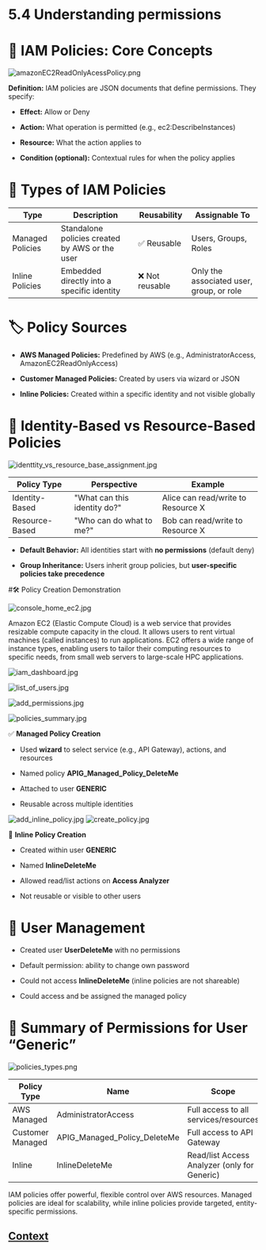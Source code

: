 # 5.4 Understanding permissions 
 
 # 📜 IAM Policies: Core Concepts

 ![amazonEC2ReadOnlyAcessPolicy.png](./IMAGES/5.4_Understanding_permissions/amazonEC2ReadOnlyAcessPolicy.png)

**Definition:**
IAM policies are JSON documents that define permissions. They specify:

* **Effect:** Allow or Deny

* **Action:** What operation is permitted (e.g., ec2:DescribeInstances)

* **Resource:** What the action applies to

* **Condition (optional):** Contextual rules for when the policy applies

 # 🧩 Types of IAM Policies

 | Type            | Description                                      | Reusability     | Assignable To                  |
|-----------------|--------------------------------------------------|-----------------|--------------------------------|
| Managed Policies| Standalone policies created by AWS or the user   | ✅ Reusable     | Users, Groups, Roles           |
| Inline Policies | Embedded directly into a specific identity       | ❌ Not reusable | Only the associated user, group, or role |

# 🏷️ Policy Sources
* **AWS Managed Policies:** Predefined by AWS (e.g., AdministratorAccess, AmazonEC2ReadOnlyAccess)

* **Customer Managed Policies:** Created by users via wizard or JSON

* **Inline Policies:** Created within a specific identity and not visible globally

# 🔐 Identity-Based vs Resource-Based Policies

![identtity_vs_resource_base_assignment.jpg](./IMAGES/5.4_Understanding_permissions/identtity_vs_resource_base_assignment.jpg)

| Policy Type      | Perspective                    | Example                              |
|------------------|-------------------------------|--------------------------------------|
| Identity-Based   | "What can this identity do?"   | Alice can read/write to Resource X   |
| Resource-Based   | "Who can do what to me?"       | Bob can read/write to Resource X     |

* **Default Behavior:** All identities start with **no permissions** (default deny)

* **Group Inheritance:** Users inherit group policies, but **user-specific policies take precedence**

#🛠️ Policy Creation Demonstration

![console_home_ec2.jpg](./IMAGES/5.4_Understanding_permissions/console_home_ec2.jpg)

Amazon EC2 (Elastic Compute Cloud) is a web service that provides resizable compute capacity in the cloud. It allows users to rent virtual machines (called instances) to run applications. EC2 offers a wide range of instance types, enabling users to tailor their computing resources to specific needs, from small web servers to large-scale HPC applications. 

![iam_dashboard.jpg](./IMAGES/5.4_Understanding_permissions/iam_dashboard.jpg)

![list_of_users.jpg](./IMAGES/5.4_Understanding_permissions/list_of_users.jpg)

![add_permissions.jpg](./IMAGES/5.4_Understanding_permissions/add_permissions.jpg)

![policies_summary.jpg](./IMAGES/5.4_Understanding_permissions/policies_summary.jpg)

✅ **Managed Policy Creation**

* Used **wizard** to select service (e.g., API Gateway), actions, and resources

* Named policy **APIG_Managed_Policy_DeleteMe**

* Attached to user **GENERIC**

* Reusable across multiple identities

![add_inline_policy.jpg](./IMAGES/5.4_Understanding_permissions/add_inline_policy.jpg)
![create_policy.jpg](./IMAGES/5.4_Understanding_permissions/create_policy.jpg)

📎 **Inline Policy Creation**

* Created within user **GENERIC**

* Named **InlineDeleteMe**

* Allowed read/list actions on **Access Analyzer**

* Not reusable or visible to other users

# 👤 User Management

* Created user **UserDeleteMe** with no permissions

* Default permission: ability to change own password

* Could not access **InlineDeleteMe** (inline policies are not shareable)

* Could access and be assigned the managed policy

# 🧪 Summary of Permissions for User “Generic”

![policies_types.png](./IMAGES/5.4_Understanding_permissions/policies_types.png)

| Policy Type      | Name                          | Scope                                      |
|------------------|-------------------------------|--------------------------------------------|
| AWS Managed      | AdministratorAccess           | Full access to all services/resources       |
| Customer Managed | APIG_Managed_Policy_DeleteMe  | Full access to API Gateway                 |
| Inline           | InlineDeleteMe                | Read/list Access Analyzer (only for Generic)  |


IAM policies offer powerful, flexible control over AWS resources. Managed policies are ideal for scalability, while inline policies provide targeted, entity-specific permissions.





 ## [Context](./../context.md)